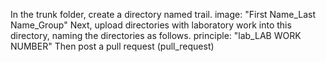 In the trunk folder, create a directory named trail. image: "First Name_Last Name_Group"
Next, upload directories with laboratory work into this directory, naming the directories as follows. principle: "lab_LAB WORK NUMBER"
Then post a pull request (pull_request)
